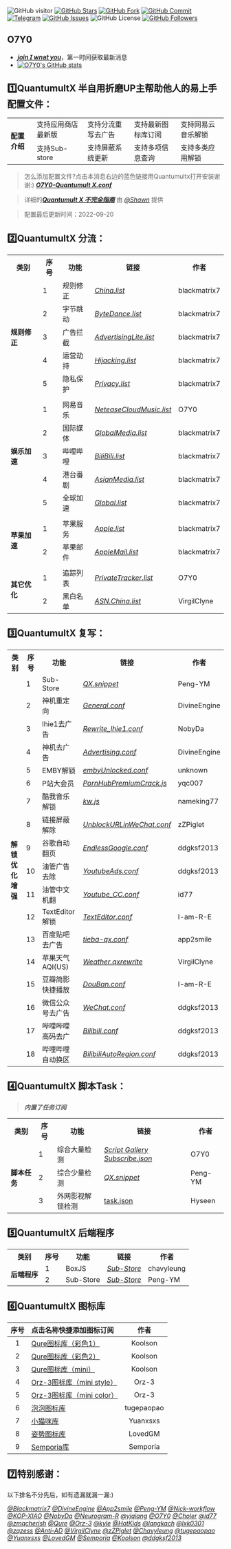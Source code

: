 ![GitHub visitor](https://visitor-badge.glitch.me/badge?page_id=O7Y0.Profiles) 
[![GitHub Stars](https://img.shields.io/github/stars/O7Y0/Profiles)](https://github.com/O7Y0/Profiles/stargazers)
[![GitHub Fork](https://img.shields.io/github/forks/O7Y0/Profiles)](https://github.com/O7Y0/Profiles/network/members)
[![GitHub Commit](https://img.shields.io/github/commit-activity/m/O7Y0/Profiles?label=Commits)](https://github.com/dO7Y0/Profiles/commits/master)
[![Telegram](https://img.shields.io/badge/Telegram-Channel-33A8E3)](https://t.me/REBIRTHOKAY)
[![GitHub Issues](https://img.shields.io/github/issues/O7Y0/Profiles)](https://github.com/O7Y0/Profiles/issues)
![GitHub License](https://img.shields.io/github/license/mashape/apistatus.svg)
[![GitHub Followers](https://img.shields.io/github/followers/O7Y0?label=follow&style=social)](https://github.com/O7Y0)

## O7Y0
*  [***𝘫𝘰𝘪𝘯 𝘐 𝘸𝘯𝘢𝘵 𝘺𝘰𝘶***](https://t.me/KAMaid)，第一时间获取最新消息
*  [![O7Y0's GitHub stats](https://github-readme-stats.vercel.app/api?username=O7Y0&show_icons=true&count_private=true&theme=vue)](https://github.com/O7Y0/Profiles)

## 1️⃣QuantumultX 半自用折磨UP主帮助他人的易上手配置文件：
<table>
<tr>
    <td rowspan="6"><strong>配置介绍</strong></td></tr>
	<tr>
		<td > 支持应用商店最新版 </td>
		<td > 支持分流重写去广告 </td>
		<td > 支持最新图标库订阅 </td>
		<td > 支持网易云音乐解锁 </td>
    </tr>
	<tr>
		<td > 支持Sub-store </td>
		<td > 支持屏蔽系统更新 </td>
		<td > 支持多项信息查询 </td>
		<td > 支持多类应用解锁 </td>
    </tr>
</table>

> 怎么添加配置文件?点击本消息右边的蓝色链接用Quantumultx打开安装谢谢:) [***O7Y0-Quantumult X.conf***](https://raw.githubusercontent.com/O7Y0/Profiles/master/O7Y0-Quantumult%20X.conf) 

> 详细的[***Quantumult X 不完全指南***](https://www.notion.so/Quantumult-X-1d32ddc6e61c4892ad2ec5ea47f00917#bb2dce7c01114955bbdbbd222f2a5fcf) 由 [*@Shawn*](https://t.me/QuanX_API) 提供

> 配置最后更新时间：2022-09-20
## 2️⃣QuantumultX 分流：
<table>
    <tr> <th> 类别 </th> <th> 序号 </th> <th> 功能 </th> <th> 链接 </th> <th> 作者 </th> </tr >
    <tr>
    <td rowspan="5"><strong>规则修正</strong></td>
    <td > 1 </td> <td > 规则修正 </td> <td ><a href="https://raw.githubusercontent.com/blackmatrix7/ios_rule_script/master/rule/QuantumultX/China/China.list"><em>China.list</em></a></td><td>blackmatrix7</td>
    </tr>
    <tr>
        <td > 2 </td> <td > 字节跳动 </td> <td ><a href="https://raw.githubusercontent.com/blackmatrix7/ios_rule_script/master/rule/QuantumultX/ByteDance/ByteDance.list"><em>ByteDance.list</em></a></td><td>blackmatrix7</td>
    </tr>	
    <tr>
        <td > 3 </td> <td > 广告拦截 </td> <td ><a href="https://raw.githubusercontent.com/blackmatrix7/ios_rule_script/master/rule/QuantumultX/AdvertisingLite/AdvertisingLite.list"><em>AdvertisingLite.list</em></a></td><td>blackmatrix7</td>
    </tr>
    <tr>
        <td > 4 </td> <td > 运营劫持 </td> <td ><a href="https://raw.githubusercontent.com/blackmatrix7/ios_rule_script/master/rule/QuantumultX/Hijacking/Hijacking.list"><em>Hijacking.list</em></a></td><td>blackmatrix7</td>
    </tr>
    <tr>
        <td > 5 </td> <td > 隐私保护 </td> <td ><a href="https://raw.githubusercontent.com/blackmatrix7/ios_rule_script/master/rule/QuantumultX/Privacy/Privacy.list"><em>Privacy.list</em></a></td><td>blackmatrix7</td>
    </tr>
    <tr>
        <td colspan="5">  </td>
    </tr>
    <tr>
        <td rowspan="5"><strong>娱乐加速</strong></td>
        <td > 1 </td> <td > 网易音乐 </td> <td ><a href="https://raw.githubusercontent.com/O7Y0/Attached/main/UnblockNeteaseMusic/NeteaseCloudMusic.list"><em>NeteaseCloudMusic.list</em></a></td><td>O7Y0</td>
    </tr>
    <tr>
        <td > 2 </td> <td > 国际媒体 </td> <td ><a href="https://raw.githubusercontent.com/blackmatrix7/ios_rule_script/master/rule/QuantumultX/GlobalMedia/GlobalMedia.list"><em>GlobalMedia.list</em></a></td><td>blackmatrix7</td>
    </tr>
    <tr>
        <td > 3 </td> <td > 哔哩哔哩 </td> <td ><a href="https://raw.githubusercontent.com/blackmatrix7/ios_rule_script/master/rule/QuantumultX/BiliBili/BiliBili.list"><em>BiliBili.list</em></a></td><td>blackmatrix7</td>  
    </tr>
    <tr>
        <td > 4 </td> <td > 港台番剧<br><strong> </td> <td ><a href="https://raw.githubusercontent.com/blackmatrix7/ios_rule_script/master/rule/QuantumultX/AsianMedia/AsianMedia.list"><em>AsianMedia.list</em></a></td><td>blackmatrix7</td>
    </tr>
    <tr>
        <td > 5 </td> <td > 全球加速 </td> <td ><a href="https://raw.githubusercontent.com/blackmatrix7/ios_rule_script/master/rule/QuantumultX/Global/Global.list"><em>Global.list</em></a></td><td>blackmatrix7</td>  
    </tr>
    <tr>
        <td colspan="5">  </td>
    </tr>
    <tr>
        <td rowspan="2"><strong>苹果加速</strong></td>
        <td > 1 </td> <td > 苹果服务 </td> <td ><a href="https://raw.githubusercontent.com/blackmatrix7/ios_rule_script/master/rule/QuantumultX/Apple/Apple.list"><em>Apple.list</em></a></td><td>blackmatrix7</td>
    </tr>
    <tr>
        <td > 2 </td> <td > 苹果邮件 </td> <td ><a href="https://raw.githubusercontent.com/blackmatrix7/ios_rule_script/master/rule/QuantumultX/AppleMail/AppleMail.list"><em>AppleMail.list</em></a></td><td>blackmatrix7</td>
    </tr>
    <tr>
        <td colspan="5">  </td>
    </tr>
    <tr>
        <td rowspan="2"><strong>其它优化</strong></td>
        <td > 1 </td> <td > 追踪列表 </td> <td ><a href="https://raw.githubusercontent.com/blackmatrix7/ios_rule_script/master/rule/QuantumultX/PrivateTracker/PrivateTracker.list"><em>PrivateTracker.list</em></a></td><td>O7Y0</td>
    </tr>
    <tr>
        <td > 2 </td> <td > 黑白名单 </td> <td ><a href="https://raw.githubusercontent.com/VirgilClyne/GetSomeFries/main/ruleset/ASN.China.list"><em>ASN.China.list</em></a></td><td>VirgilClyne</td>
    </tr>
</table>

## 3️⃣QuantumultX 复写：
<table>
    <tr> <th> 类别 </th> <th> 序号 </th> <th> 功能 </th> <th> 链接 </th> <th> 作者 </th> </tr >
    <tr>
		<td rowspan="18"><strong>解锁优化增强</strong></td>
		<td > 1 </td> <td > Sub-Store </td> <td ><a href="https://raw.githubusercontent.com/Peng-YM/Sub-Store/master/config/QX.snippet"><em>QX.snippet</em></a></td><td>Peng-YM</td>
    </tr>
	<tr>
		<td > 2 </td> <td > 神机重定向 </td> <td ><a href="https://raw.githubusercontent.com/DivineEngine/Profiles/master/Quantumult/Rewrite/General.conf"><em>General.conf</em></a></td><td>DivineEngine</td>
    </tr>
	<tr>
		<td > 3 </td> <td > lhie1去广告 </td> <td ><a href="https://raw.githubusercontent.com/NobyDa/Script/master/QuantumultX/Rewrite_lhie1.conf"><em>Rewrite_lhie1.conf</em></a></td><td>NobyDa</td>
    </tr>
	<tr>
		<td > 4 </td> <td > 神机去广告 </td> <td ><a href="https://raw.githubusercontent.com/DivineEngine/Profiles/master/Quantumult/Rewrite/Block/Advertising.conf"><em>Advertising.conf</em></a></td><td>DivineEngine</td>
    </tr>
	<tr>
		<td > 5 </td> <td > EMBY解锁 </td> <td ><a href="https://raw.githubusercontent.com/O7Y0/Profiles/master/QuantumultX/Rewrite/embyUnlocked.conf"><em>embyUnlocked.conf</em></a></td><td>unknown</td>
    </tr>
	<tr>
		<td > 6 </td> <td > P站大会员 </td> <td ><a href="https://raw.githubusercontent.com/yqc007/QuantumultX/master/PornHubPremiumCrack.js"><em>PornHubPremiumCrack.js</em></a></td><td>yqc007</td>
    </tr>
	<tr>
		<td > 7 </td> <td > 酷我音乐解锁 </td> <td ><a href="https://raw.githubusercontent.com/nameking77/Qx/main/rewrite/kw.js"><em>kw.js</em></a></td><td>nameking77</td>
    </tr>
	<tr>
		<td > 8 </td> <td > 链接屏蔽解除 </td> <td ><a href="https://raw.githubusercontent.com/zZPiglet/Task/master/UnblockURLinWeChat.conf"><em>UnblockURLinWeChat.conf</em></a></td><td>zZPiglet</td>
    </tr>
	<tr>
		<td > 9 </td> <td > 谷歌自动翻页 </td> <td ><a href="https://raw.githubusercontent.com/ddgksf2013/Cuttlefish/master/Rewrite/Function/EndlessGoogle.conf"><em>EndlessGoogle.conf</em></a></td><td>ddgksf2013</td>
    </tr>
	<tr>
		<td > 10 </td> <td > 油管广告去除 </td> <td ><a href="https://raw.githubusercontent.com/ddgksf2013/Cuttlefish/master/Rewrite/AdBlock/YoutubeAds.conf"><em>YoutubeAds.conf</em></a></td><td>ddgksf2013</td>
    </tr>
	<tr>
		<td > 11 </td> <td > 油管中文机翻 </td> <td ><a href="https://raw.githubusercontent.com/id77/QuantumultX/master/rewrite/Youtube_CC.conf"><em>Youtube_CC.conf</em></a></td><td>id77</td>
    </tr>
	<tr>
		<td > 12 </td> <td > TextEditor解锁 </td> <td ><a href="https://raw.githubusercontent.com/I-am-R-E/QuantumultX/main/TextEditor.conf"><em>TextEditor.conf</em></a></td><td>I-am-R-E</td>
    </tr>
	<tr>
		<td > 13 </td> <td > 百度贴吧去广告 </td> <td ><a href="https://raw.githubusercontent.com/app2smile/rules/master/module/tieba-qx.conf"><em>tieba-qx.conf</em></a></td><td>app2smile</td>
    </tr>
	<tr>
		<td > 14 </td> <td > 苹果天气AQI(US) </td> <td ><a href="https://raw.githubusercontent.com/VirgilClyne/iRingo/main/qxrewrite/Weather.qxrewrite"><em>Weather.qxrewrite</em></a></td><td>VirgilClyne</td>
    </tr>
	<tr>
		<td > 15 </td> <td > 豆瓣简影快捷播放 </td> <td ><a href="https://raw.githubusercontent.com/I-am-R-E/QuantumultX/main/DouBan.conf"><em>DouBan.conf</em></a></td><td>I-am-R-E</td>
    </tr>
    <tr>
		<td > 16 </td> <td > 微信公众号去广告 </td> <td ><a href="https://raw.githubusercontent.com/ddgksf2013/Cuttlefish/master/Rewrite/AdBlock/WeChat.conf"><em>WeChat.conf</em></a></td><td>ddgksf2013</td>
    </tr>
	<tr>
		<td > 17 </td> <td > 哔哩哔哩高码去广 </td> <td ><a href="https://raw.githubusercontent.com/ddgksf2013/Cuttlefish/master/Rewrite/AdBlock/Bilibili.conf"><em>Bilibili.conf</em></a></td><td>ddgksf2013</td>
	</tr>
	<tr>
		<td > 18 </td> <td > 哔哩哔哩自动换区 </td> <td ><a href="https://raw.githubusercontent.com/ddgksf2013/Cuttlefish/master/Rewrite/Function/BilibiliAutoRegion.conf"><em>BilibiliAutoRegion.conf</em></a></td><td>ddgksf2013</td>
	</tr>
</table>

## 4️⃣QuantumultX 脚本Task：
> ***内置了任务订阅***
<table>
    <tr> <th> 类别 </th> <th> 序号 </th> <th> 功能 </th> <th> 链接 </th> <th> 作者 </th> </tr >
    <tr>
        <td rowspan="3"><strong>脚本任务</strong></td>
	<td > 1 </td> <td > 综合大量检测 </td> <td ><a href="https://raw.githubusercontent.com/O7Y0/Profiles/master/QuantumultX/Script%20Gallery%20Subscribe.json"><em>Script Gallery Subscribe.json</em></a></td><td>O7Y0</td>
    </tr>
    <tr>
        <td > 2 </td> <td > 综合少量检测 </td> <td ><a href="https://raw.githubusercontent.com/Peng-YM/QuanX/master/Tasks/task.json"><em>QX.snippet</em></a></td><td>Peng-YM</td>
    </tr>
    <tr>
        <td > 3 </td> <td > 外网影视解锁检测 </td> <td ><a href="https://raw.githubusercontent.com/Hyseen/Scripts/master/QuantumultX/task.json<em>task.json"<em>task.json</em></a></td><td>Hyseen</td>
    </tr>
</table>

## 5️⃣QuantumultX 后端程序

<table>
    <tr> <th> 类别 </th> <th> 序号 </th> <th> 功能 </th> <th> 链接 </th> <th> 作者 </th> </tr >
    <tr>
    <td rowspan="2"><strong>后端程序</strong></td>
        <td > 1 </td> <td > BoxJS </td> <td ><a href="https://raw.githubusercontent.com/chavyleung/scripts/master/chavy.box.js, tag=BoxJS, path=^/, enabled=true"><em>Sub-Store</em></a></td><td>chavyleung</td>
    </tr>
    <tr>
        <td > 2 </td> <td > Sub-Store </td> <td ><a href="https://raw.githubusercontent.com/Peng-YM/Sub-Store/master/backend/sub-store.min.js"><em>Sub-Store</em></a></td><td>Peng-YM</td>
    </tr>
</table>

## 6️⃣QuantumultX 图标库


| 序号 | 点击名称快捷添加图标订阅 | 作者 |
| :----: | :---- | :----: |
| 1  | [Qure图标库（彩色1）](https://quantumult.app/x/open-app/ui?module=gallery&type=icon&action=add&content=%5B%0A%20%20%20%20%22https%3A%2F%2Fgithub.com%2FKoolson%2FQure%2Fraw%2Fmaster%2FOther%2FQureColor-All.json%22%0A%5D) | Koolson |
| 2  | [Qure图标库（彩色2）](https://quantumult.app/x/open-app/ui?module=gallery&type=icon&action=add&content=%5B%0A%20%20%20%20%22https%3A%2F%2Fraw.githubusercontent.com%2FKoolson%2FQure%2Fmaster%2FOther%2FQureColor.json%22%0A%5D) | Koolson | 
| 3  | [Qure图标库（mini）](https://quantumult.app/x/open-app/ui?module=gallery&type=icon&action=add&content=%5B%0A%20%20%20%20%22https%3A%2F%2Fraw.githubusercontent.com%2FKoolson%2FQure%2Fmaster%2FOther%2FQuremini.json%22%0A%5D) |  Koolson |
| 4  | [Orz-3图标库（mini style）](https://quantumult.app/x/open-app/ui?module=gallery&type=icon&action=add&content=%5B%0A%20%20%20%20%22https%3A%2F%2Fgithub.com%2FOrz-3%2Fmini%2Fraw%2Fmaster%2Fmini.json%22%0A%5D) | Orz-3 |
| 5  | [Orz-3图标库（mini color）](https://quantumult.app/x/open-app/ui?module=gallery&type=icon&action=add&content=%5B%0A%20%20%20%20%22https%3A%2F%2Fraw.githubusercontent.com%2FOrz-3%2Fmini%2Fmaster%2FminiColor.json%22%0A%5D) | Orz-3 |
| 6  | [泡泡图标库 ](https://quantumult.app/x/open-app/ui?module=gallery&type=icon&action=add&content=%5B%0A%20%20%20%20%22https%3A%2F%2Fraw.githubusercontent.com%2Ftugepaopao%2FImage-Storage%2Fmaster%2Fother%2FCute.json%22%0A%5D) | tugepaopao |
| 7 | [小猫咪库](https://quantumult.app/x/open-app/ui?module=gallery&type=icon&action=add&content=%5B%0A%20%20%20%20%22https%3A%2F%2Fraw.githubusercontent.com%2FYuanxsxs%2FQtumultX%2Fmaster%2FIcon%2FCatcat.json%22%0A%5D) | Yuanxsxs |
| 8 | [姿势图标库](https://quantumult.app/x/open-app/ui?module=gallery&type=icon&action=add&content=%5B%0A%20%20%20%20%22https%3A%2F%2Fraw.githubusercontent.com%2FLovedGM%2FQuantumult-X-TuBiao%2Fmain%2Fzishi-cs.json%22%0A%5D) | LovedGM | 
| 9 | [Semporia库 ](https://quantumult.app/x/open-app/ui?module=gallery&type=icon&action=add&content=%5B%0A%20%20%20%20%22https%3A%2F%2Fraw.githubusercontent.com%2FSemporia%2FHand-Painted-icon%2Fmaster%2FSemporia.json%22%0A%5D) | Semporia |

## 7️⃣特别感谢：

以下排名不分先后，如有遗漏就漏一漏:)

[*@Blackmatrix7*](https://github.com/blackmatrix7/ios_rule_script) [*@DivineEngine*](https://github.com/DivineEngine) [*@App2smile*](https://github.com/app2smile/rules)  [*@Peng-YM*](https://github.com/Peng-YM) [*@Nick-workflow*](https://github.com/Nick-workflow) [*@KOP-XIAO*](https://github.com/KOP-XIAO) [*@NobyDa*](https://github.com/NobyDa) [*@Neurogram-R*](https://github.com/Neurogram-R) [*@yjqiang*](https://github.com/yjqiang) [*@O7Y0*](https://github.com/O7Y0) [*@Choler*](https://github.com/Choler) [*@id77*](https://github.com/id77) [*@zmqcherish*](https://github.com/zmqcherish) [*@Qure*](https://github.com/Koolson/Qure) [*@Orz-3*](https://github.com/Orz-3) [*@kyle*](https://github.com/Xirou) [*@HotKids*](https://github.com/hotKids) [*@langkach*](https://github.com/langkhach270389) [*@lxk0301*](https://github.com/lxk0301) [*@zqzess*](https://github.com/zqzess/rule_for_quantumultX) [*@Anti-AD*](https://github.com/privacy-protection-tools/anti-AD) [*@VirgilClyne*](https://github.com/VirgilClyne/iRingo#iringo) [*@zZPiglet*](https://github.com/zZPiglet/Task/tree/master) [*@Chavyleung*](https://github.com/chavyleung) [*@tugepaopao*](https://github.com/tugepaopao/Image-Storage) [*@Yuanxsxs*](https://github.com/Yuanxsxs) [*@LovedGM*](https://github.com/LovedGM/Quantumult-X-TuBiao) [*@Semporia*](https://github.com/Semporia) [*@Koolson*](https://github.com/Koolson) [*@ddgksf2013*](https://github.com/ddgksf2013)
